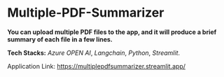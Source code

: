# Multiple-PDF-Summarizer

**You can upload multiple PDF files to the app, and it will produce a brief summary of each file in a few lines.**

****Tech Stacks:****
*Azure OPEN AI*,
*Langchain*,
*Python*,
*Streamlit*.

Application Link:  https://multiplepdfsummarizer.streamlit.app/
